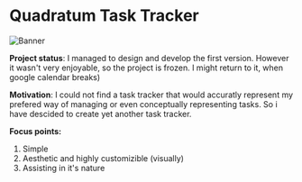 # Quadratum Task Tracker

![Banner](https://user-images.githubusercontent.com/31159530/159727440-4a809799-8a8f-4229-82b1-e2cf570334fc.png)

**Project status**: I managed to design and develop the first version. However it wasn't very enjoyable, so the project is frozen. I might return to it, when google calendar breaks)

**Motivation**: I could not find a task tracker that would accuratly represent my prefered way of managing or even conceptually representing tasks. So i have descided to create yet another task tracker.

**Focus points:**
1. Simple
2. Aesthetic and highly customizible (visually)
3. Assisting in it's nature
